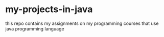 # my-projects-in-java
this repo contains my assignments on my programming courses that use java programming language
